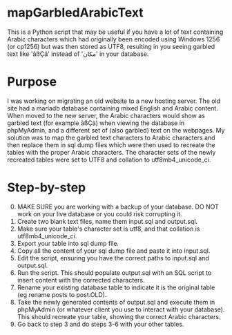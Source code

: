 # mapGarbledArabicText
This is a Python script that may be useful if you have a lot of text containing Arabic characters which had originally been encoded using Windows 1256 (or cp1256) but was then stored as UTF8, resulting in you seeing garbled text like 'ãßÇä' instead of 'مكان' in your database.

# Purpose
I was working on migrating an old website to a new hosting server. The old site had a mariadb database containing mixed English and Arabic content. When moved to the new server, the Arabic characters would show as garbled text (for example ãßÇä) when viewing the database in phpMyAdmin, and a different set of (also garbled) text on the webpages. My solution was to map the garbled text characters to Arabic characters and then replace them in sql dump files which were then used to recreate the tables with the proper Arabic characters. The character sets of the newly recreated tables were set to UTF8 and collation to utf8mb4_unicode_ci.

# Step-by-step
0. MAKE SURE you are working with a backup of your database. DO NOT work on your live database or you could risk corrupting it.
1. Create two blank text files, name them input.sql and output.sql.
2. Make sure your table's character set is utf8, and that collation is utf8mb4_unicode_ci.
3. Export your table into sql dump file.
4. Copy all the content of your sql dump file and paste it into input.sql.
5. Edit the script, ensuring you have the correct paths to input.sql and output.sql.
6. Run the script. This should populate output.sql with an SQL script to insert content with the corrected characters.
7. Rename your existing database table to indicate it is the original table (eg rename posts to post.OLD).
8. Take the newly generated contents of output.sql and execute them in phpMyAdmin (or whatever client you use to interact with your database). This should recreate your table, showing the correct Arabic characters.
9. Go back to step 3 and do steps 3-6 with your other tables.
